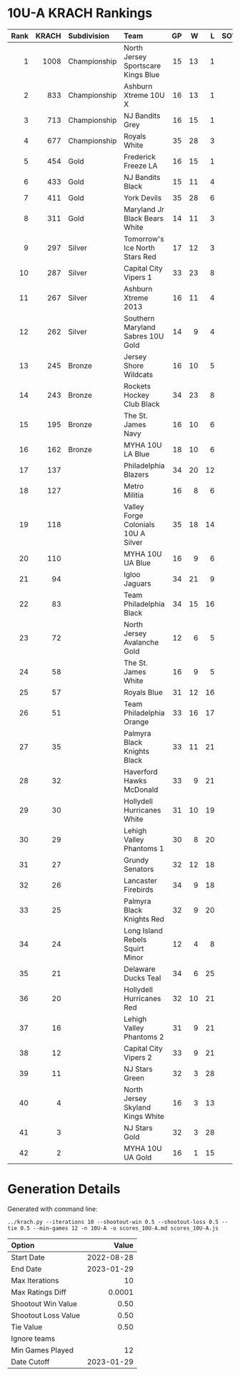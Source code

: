 # 10U-A KRACH Rankings
Rank|KRACH|Subdivision|Team|GP|W|L|SOW|SOL|T|SoS
---:|---:|:---|:---|---:|---:|---:|---:|---:|---:|---:
1|1008|Championship|North Jersey Sportscare Kings Blue|15|13|1|1|0|0|268
2|833|Championship|Ashburn Xtreme 10U X|16|13|1|1|1|0|263
3|713|Championship|NJ Bandits Grey|16|15|1|0|0|0|120
4|677|Championship|Royals White|35|28|3|3|1|0|227
5|454|Gold|Frederick Freeze LA|16|15|1|0|0|0|71
6|433|Gold|NJ Bandits Black|15|11|4|0|0|0|309
7|411|Gold|York Devils|35|28|6|0|1|0|146
8|311|Gold|Maryland Jr Black Bears White|14|11|3|0|0|0|133
9|297|Silver|Tomorrow's Ice North Stars Red|17|12|3|0|1|1|193
10|287|Silver|Capital City Vipers 1|33|23|8|1|1|0|154
11|267|Silver|Ashburn Xtreme 2013|16|11|4|0|1|0|173
12|262|Silver|Southern Maryland Sabres 10U Gold|14|9|4|0|1|0|172
13|245|Bronze|Jersey Shore Wildcats|16|10|5|1|0|0|276
14|243|Bronze|Rockets Hockey Club Black|34|23|8|1|2|0|184
15|195|Bronze|The St. James Navy|16|10|6|0|0|0|193
16|162|Bronze|MYHA 10U LA Blue|18|10|6|0|1|1|191
17|137||Philadelphia Blazers|34|20|12|0|2|0|192
18|127||Metro Militia|16|8|6|2|0|0|238
19|118||Valley Forge Colonials 10U A Silver|35|18|14|1|2|0|220
20|110||MYHA 10U UA Blue|16|9|6|1|0|0|122
21|94||Igloo Jaguars|34|21|9|2|2|0|53
22|83||Team Philadelphia Black|34|15|16|2|1|0|159
23|72||North Jersey Avalanche Gold|12|6|5|1|0|0|122
24|58||The St. James White|16|9|5|1|1|0|34
25|57||Royals Blue|31|12|16|3|0|0|141
26|51||Team Philadelphia Orange|33|16|17|0|0|0|133
27|35||Palmyra Black Knights Black|33|11|21|1|0|0|158
28|32||Haverford Hawks McDonald|33|9|21|1|2|0|154
29|30||Hollydell Hurricanes White|31|10|19|1|1|0|174
30|29||Lehigh Valley Phantoms 1|30|8|20|0|2|0|211
31|27||Grundy Senators|32|12|18|0|2|0|73
32|26||Lancaster Firebirds|34|9|18|5|2|0|141
33|25||Palmyra Black Knights Red|32|9|20|3|0|0|140
34|24||Long Island Rebels Squirt Minor|12|4|8|0|0|0|184
35|21||Delaware Ducks Teal|34|6|25|1|2|0|246
36|20||Hollydell Hurricanes Red|32|10|21|1|0|0|130
37|16||Lehigh Valley Phantoms 2|31|9|21|0|1|0|98
38|12||Capital City Vipers 2|33|9|21|0|3|0|112
39|11||NJ Stars Green|32|3|28|1|0|0|284
40|4||North Jersey Skyland Kings White|16|3|13|0|0|0|61
41|3||NJ Stars Gold|32|3|28|0|1|0|132
42|2||MYHA 10U UA Gold|16|1|15|0|0|0|95
# Generation Details

Generated with command line:
```
../krach.py --iterations 10 --shootout-win 0.5 --shootout-loss 0.5 --tie 0.5 --min-games 12 -n 10U-A -o scores_10U-A.md scores_10U-A.js
```

| Option | Value |
| :----- | ----: |
| Start Date | 2022-08-28 |
| End Date | 2023-01-29 |
| Max Iterations | 10 |
| Max Ratings Diff | 0.0001 |
| Shootout Win Value | 0.50 |
| Shootout Loss Value | 0.50 |
| Tie Value | 0.50 |
| Ignore teams |  |
| Min Games Played | 12 |
| Date Cutoff | 2023-01-29 |

